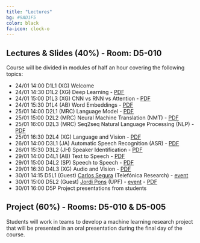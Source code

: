```yaml
---
title: "Lectures"
bg: #9AD1F5
color: black
fa-icon: clock-o
---
```


## Lectures & Slides (40%) - Room: D5-010

Course will be divided in modules of half an hour covering the following topics:

* 24/01 14:00 D1L1 (XG) Welcome  
* 24/01 14:30 D1L2 (XG) Deep Learning - [PDF][D1L2]
* 24/01 15:00 D1L3 (XG) CNN vs RNN vs Attention - [PDF][D1L3]
* 24/01 15:30 D1L4 (AB) Word Embeddings - [PDF][D1L4]
* 25/01 14:00 D2L1 (MRC) Language Model - [PDF][D2L1]
* 25/01 15:00 D2L2 (MRC) Neural Machine Translation (NMT) - [PDF][D2L2]
* 25/01 16:00 D2L3 (MRC) Seq2seq Natural Language Processing (NLP) - [PDF][D2L3]
* 25/01 16:30 D2L4 (XG) Language and Vision - [PDF][D2L4]
* 26/01 14:00 D3L1 (JA) Automatic Speech Recognition (ASR) - [PDF][D3L1]
* 26/01 15:30 D3L2 (JH) Speaker Identification - [PDF][D3L2]
* 29/01 14:00 D4L1 (AB) Text to Speech - [PDF][D4L1]
* 29/01 15:00 D4L2 (SP) Speech to Speech - [PDF][D4L2]
* 29/01 16:30 D4L3 (XG) Audio and Vision - [PDF][D4L3]
* 30/01 14:15 D5L1 (Guest) [Carlos Segura][CarlosSegura] (Telefónica Research) - [event][RSVP]  
* 30/01 15:00 D5L2 (Guest) [Jordi Pons][JordiPons] (UPF) - [event][RSVP] - [PDF][D5L2]
* 30/01 16:00 D5P Project presentations from students

[JordiPons]: http://www.jordipons.me/
[CarlosSegura]: https://scholar.google.es/citations?hl=en&user=Nypb-IYAAAAJ&view_op=list_works&sortby=pubdate
[RSVP]: https://www.eventbrite.com/e/upc-telecombcn-deep-learning-winter-school-guest-lectures-tickets-42478656806

[D1L2]: https://github.com/telecombcn-dl/2018-dlsl/blob/master/D1L2_TrainingAnMLP.pdf
[D1L3]: https://github.com/telecombcn-dl/2018-dlsl/blob/master/D1L3_CNN-RNN-Attention.pdf
[D1L4]: https://github.com/telecombcn-dl/2018-dlsl/blob/master/D1L4_embeddings.pdf
[D2L1]: https://github.com/telecombcn-dl/2018-dlsl/blob/master/D2L1_LanguageModels.pdf
[D2L2]: https://github.com/telecombcn-dl/2018-dlsl/blob/master/D2L2_NeuralMachineTranslation.pdf
[D2L3]: https://github.com/telecombcn-dl/2018-dlsl/blob/master/D2L3_Seq2seqNLP.pdf
[D2L4]: https://github.com/telecombcn-dl/2018-dlsl/blob/master/D2L4_LanguageAndVision.pdf
[D3L1]: https://github.com/telecombcn-dl/2018-dlsl/blob/master/D3L1_SpeechRecognition.pdf
[D3L2]: https://github.com/telecombcn-dl/2018-dlsl/blob/master/D3L2_SpeakerRecognition.pdf
[D4L1]: https://github.com/telecombcn-dl/2018-dlsl/blob/master/D4L1_Text2Speech.pdf
[D4L2]: https://github.com/telecombcn-dl/2018-dlsl/blob/master/D4L2%20Speech2Speech.pdf
[D4L3]: https://github.com/telecombcn-dl/2018-dlsl/blob/master/D4L3_AudioAndVision.pdf
[D5L2]: https://github.com/telecombcn-dl/2018-dlsl/blob/master/D5L2_DeepMusic.pdf


## Project (60%) - Rooms: D5-010 & D5-005

Students will work in teams to develop a machine learning research project that will be presented in an oral presentation during the final day of the course. 
